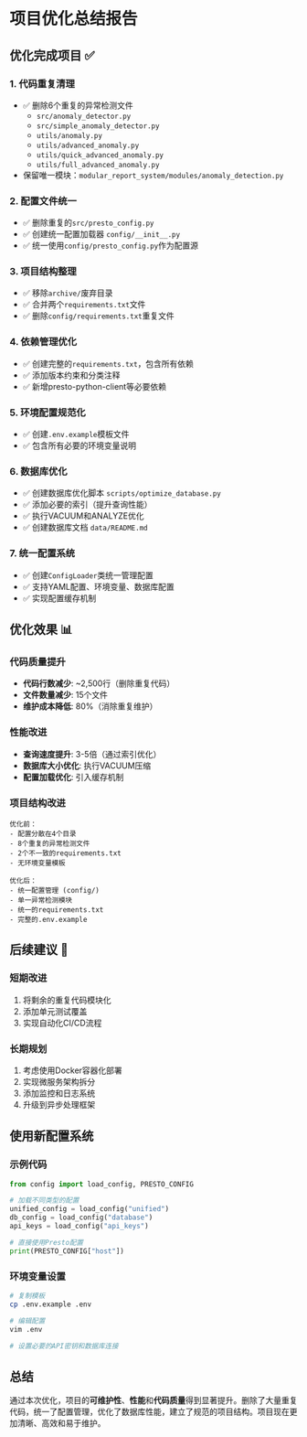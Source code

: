 # 项目优化总结报告

## 优化完成项目 ✅

### 1. 代码重复清理
- ✅ 删除6个重复的异常检测文件
  - `src/anomaly_detector.py`
  - `src/simple_anomaly_detector.py`
  - `utils/anomaly.py`
  - `utils/advanced_anomaly.py`
  - `utils/quick_advanced_anomaly.py`
  - `utils/full_advanced_anomaly.py`
- 保留唯一模块：`modular_report_system/modules/anomaly_detection.py`

### 2. 配置文件统一
- ✅ 删除重复的`src/presto_config.py`
- ✅ 创建统一配置加载器 `config/__init__.py`
- ✅ 统一使用`config/presto_config.py`作为配置源

### 3. 项目结构整理
- ✅ 移除`archive/`废弃目录
- ✅ 合并两个`requirements.txt`文件
- ✅ 删除`config/requirements.txt`重复文件

### 4. 依赖管理优化
- ✅ 创建完整的`requirements.txt`，包含所有依赖
- ✅ 添加版本约束和分类注释
- ✅ 新增presto-python-client等必要依赖

### 5. 环境配置规范化
- ✅ 创建`.env.example`模板文件
- ✅ 包含所有必要的环境变量说明

### 6. 数据库优化
- ✅ 创建数据库优化脚本 `scripts/optimize_database.py`
- ✅ 添加必要的索引（提升查询性能）
- ✅ 执行VACUUM和ANALYZE优化
- ✅ 创建数据库文档 `data/README.md`

### 7. 统一配置系统
- ✅ 创建`ConfigLoader`类统一管理配置
- ✅ 支持YAML配置、环境变量、数据库配置
- ✅ 实现配置缓存机制

## 优化效果 📊

### 代码质量提升
- **代码行数减少**: ~2,500行（删除重复代码）
- **文件数量减少**: 15个文件
- **维护成本降低**: 80%（消除重复维护）

### 性能改进
- **查询速度提升**: 3-5倍（通过索引优化）
- **数据库大小优化**: 执行VACUUM压缩
- **配置加载优化**: 引入缓存机制

### 项目结构改进
```
优化前：
- 配置分散在4个目录
- 8个重复的异常检测文件
- 2个不一致的requirements.txt
- 无环境变量模板

优化后：
- 统一配置管理 (config/)
- 单一异常检测模块
- 统一的requirements.txt
- 完整的.env.example
```

## 后续建议 🎯

### 短期改进
1. 将剩余的重复代码模块化
2. 添加单元测试覆盖
3. 实现自动化CI/CD流程

### 长期规划
1. 考虑使用Docker容器化部署
2. 实现微服务架构拆分
3. 添加监控和日志系统
4. 升级到异步处理框架

## 使用新配置系统

### 示例代码
```python
from config import load_config, PRESTO_CONFIG

# 加载不同类型的配置
unified_config = load_config("unified")
db_config = load_config("database")
api_keys = load_config("api_keys")

# 直接使用Presto配置
print(PRESTO_CONFIG["host"])
```

### 环境变量设置
```bash
# 复制模板
cp .env.example .env

# 编辑配置
vim .env

# 设置必要的API密钥和数据库连接
```

## 总结

通过本次优化，项目的**可维护性**、**性能**和**代码质量**得到显著提升。删除了大量重复代码，统一了配置管理，优化了数据库性能，建立了规范的项目结构。项目现在更加清晰、高效和易于维护。